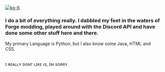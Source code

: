 [![ko-fi](https://ko-fi.com/img/githubbutton_sm.svg)](https://ko-fi.com/O5O5KB7AN)
### I do a bit of everything really. I dabbled my feet in the waters of Forge modding, played around with the Discord API and have done some other stuff here and there.
My primary Language is Python, but I also know some Java, HTML and CSS. </br>
</br>

ɪ ʀᴇᴀʟʟʏ ᴅᴏɴᴛ ʟɪᴋᴇ ᴊs, ɪᴍ sᴏʀʀʏ
